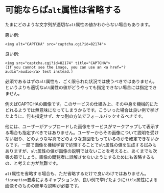 # 可能ならば`alt`属性は省略する

たまにどのような文字列が適切な`alt`属性の値かわからない場合もあります。

悪い例:

    <img alt="CAPTCHA" src="captcha.cgi?id=82174">

良い例:

    <img src="captcha.cgi?id=82174" title="CAPTCHA">
    (If you cannot see the image, you can use an <a href="?audio">audio</a> test instead.)

必須であるはずの`alt`属性も、ごく限られた状況では使うべきではありません。というよりも適切な`alt`属性の値がどうやっても指定できない場合には指定できません。

例えばCAPTCHAの画像です。このサービスの仕組み上、その中身を機械的にたどれるようでは無意味になってしまうからです。こういった場合は良い例で挙げたように、何も指定せず、かつ別の方法でフォールバックするべきです。

他には、ユーザーがアップロードした画像をサービスがマークアップして表示する場合も指定すべきではありません。ユーザーからその画像について説明を受けない限り、どのような写真でどのような意図をもっているのかを確定できないからです。一部で画像を機械学習で処理することで`alt`属性の値を生成する試みもありますが、`alt`属性の値が画像の説明ではないことを考えると、あくまでも次善の策でしょう。画像の閲覧者に誤解させないようにするためにも省略するもの、と考えた方が無難です。

`alt`属性を省略する場合も、ただ省略するだけで良いわけではありません。`figcaption`要素によるキャプションか、良い例で挙げたように`title`属性による画像そのものの簡単な説明が必要です。

